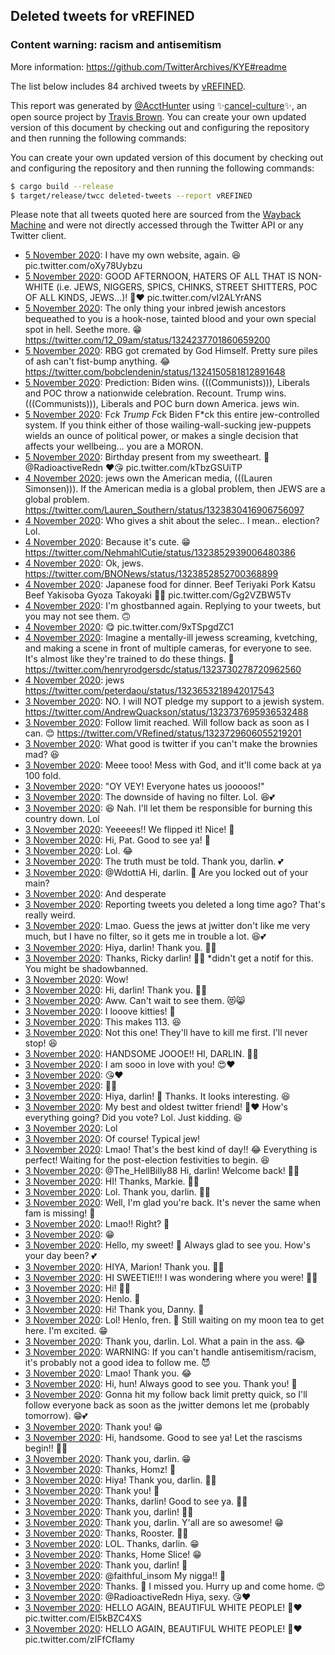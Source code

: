 ## Deleted tweets for vREFINED
### Content warning: racism and antisemitism
More information: https://github.com/TwitterArchives/KYE#readme

The list below includes 84 archived tweets by
[vREFINED](https://twitter.com/vREFINED).



This report was generated by [@AcctHunter](https://twitter.com/accthunter) using ✨[cancel-culture](https://github.com/travisbrown/cancel-culture)✨,
an open source project by [Travis Brown](https://twitter.com/travisbrown). You can create your own
updated version of this document by checking out and configuring the repository and then running
the following commands:

You can create your own updated version of this document by checking out and configuring the
repository and then running the following commands:

```bash
$ cargo build --release
$ target/release/twcc deleted-tweets --report vREFINED
```

Please note that all tweets quoted here are sourced from the
[Wayback Machine](https://web.archive.org) and were not directly accessed through the Twitter API or
any Twitter client.

* [ 5 November 2020](https://web.archive.org/web/20201105204753/https://twitter.com/VRefined/status/1324452261863387136): I have my own website, again. 😆 pic.twitter.com/oXy78Uybzu
* [ 5 November 2020](https://web.archive.org/web/20201105201106/https://twitter.com/VRefined/status/1324442478640988160): GOOD AFTERNOON, HATERS OF ALL THAT IS NON-WHITE (i.e. JEWS, NIGGERS, SPICS, CHINKS, STREET SHITTERS, POC OF ALL KINDS, JEWS...)! 🤗❤ pic.twitter.com/vI2ALYrANS
* [ 5 November 2020](https://web.archive.org/web/20201105064251/https://twitter.com/VRefined/status/1324239503591006209): The only thing your inbred jewish ancestors bequeathed to you is a hook-nose, tainted blood and your own special spot in hell. Seethe more. 😁 https://twitter.com/12_09am/status/1324237701860659200
* [ 5 November 2020](https://web.archive.org/web/20201105062220/https://twitter.com/VRefined/status/1324235225656778754): RBG got cremated by God Himself. Pretty sure piles of ash can't fist-bump anything. 😂 https://twitter.com/bobclendenin/status/1324150581812891648
* [ 5 November 2020](https://web.archive.org/web/20201105061527/https://twitter.com/VRefined/status/1324233345278992384): Prediction:  Biden wins.  (((Communists))), Liberals and POC throw a nationwide celebration.  Recount.  Trump wins.  (((Communists))), Liberals and POC burn down America.  jews win.
* [ 5 November 2020](https://web.archive.org/web/20201105045427/https://twitter.com/VRefined/status/1324213073943560193): F*ck Trump F*ck Biden F*ck this entire jew-controlled system.  If you think either of those wailing-wall-sucking jew-puppets wields an ounce of political power, or makes a single decision that affects your wellbeing... you are a MORON.
* [ 5 November 2020](https://web.archive.org/web/20201105020505/https://twitter.com/VRefined/status/1324170416349356033): Birthday present from my sweetheart. 🤗   @RadioactiveRedn  ❤😘 pic.twitter.com/kTbzGSUiTP
* [ 4 November 2020](https://web.archive.org/web/20201104233541/https://twitter.com/VRefined/status/1324121398038700033): jews own the American media, (((Lauren Simonsen))).   If the American media is a global problem, then JEWS are a global problem. https://twitter.com/Lauren_Southern/status/1323830416906756097
* [ 4 November 2020](https://web.archive.org/web/20201104070626/https://twitter.com/VRefined/status/1323883604846485505): Who gives a shit about the selec.. I mean.. election? Lol.
* [ 4 November 2020](https://web.archive.org/web/20201104052031/https://twitter.com/VRefined/status/1323857321081085955): Because it's cute. 😁 https://twitter.com/NehmahlCutie/status/1323852939006480386
* [ 4 November 2020](https://web.archive.org/web/20201104050947/https://twitter.com/VRefined/status/1323854214922149888): Ok, jews. https://twitter.com/BNONews/status/1323852852700368899
* [ 4 November 2020](https://web.archive.org/web/20201104041112/https://twitter.com/VRefined/status/1323839139356266499): Japanese food for dinner.   Beef Teriyaki Pork Katsu  Beef Yakisoba  Gyoza  Takoyaki   🤗😋 pic.twitter.com/Gg2VZBW5Tv
* [ 4 November 2020](https://web.archive.org/web/20201104025514/https://twitter.com/VRefined/status/1323820238836846594): I'm ghostbanned again. Replying to your tweets, but you may not see them. 🙃
* [ 4 November 2020](https://web.archive.org/web/20201104010649/https://twitter.com/VRefined/status/1323791863762046976): 😋 pic.twitter.com/9xTSpgdZC1
* [ 4 November 2020](https://web.archive.org/web/20201104010302/https://twitter.com/VRefined/status/1323790395273261056): Imagine a mentally-ill jewess screaming, kvetching, and making a scene in front of multiple cameras, for everyone to see.  It's almost like they're trained to do these things. 🤔 https://twitter.com/henryrodgersdc/status/1323730278720962560
* [ 4 November 2020](https://web.archive.org/web/20201104003732/https://twitter.com/VRefined/status/1323781463150649344): jews https://twitter.com/peterdaou/status/1323653218942017543
* [ 3 November 2020](https://web.archive.org/web/20201103235833/https://twitter.com/VRefined/status/1323776321412075521): NO.   I will NOT pledge my support to a jewish system. https://twitter.com/AndrewQuackson/status/1323737695936532488
* [ 3 November 2020](https://web.archive.org/web/20201103232255/https://twitter.com/VRefined/status/1323767406431535111): Follow limit reached. Will follow back as soon as I can. 😊 https://twitter.com/VRefined/status/1323729606055219201
* [ 3 November 2020](https://web.archive.org/web/20201103223210/https://twitter.com/VRefined/status/1323754800798904322): What good is twitter if you can't make the brownies mad? 😆
* [ 3 November 2020](https://web.archive.org/web/20201103223132/https://twitter.com/VRefined/status/1323754653008433158): Meee tooo! Mess with God, and it'll come back at ya 100 fold.
* [ 3 November 2020](https://web.archive.org/web/20201103223033/https://twitter.com/VRefined/status/1323754310942023688): "OY VEY! Everyone hates us jooooos!"
* [ 3 November 2020](https://web.archive.org/web/20201103222936/https://twitter.com/VRefined/status/1323754112341725184): The downside of having no filter. Lol. 😆💕
* [ 3 November 2020](https://web.archive.org/web/20201103222840/https://twitter.com/VRefined/status/1323753915461128194): 😆 Nah. I'll let them be responsible for burning this country down. Lol
* [ 3 November 2020](https://web.archive.org/web/20201103222716/https://twitter.com/VRefined/status/1323753550296551424): Yeeeees!! We flipped it! Nice! 🤗
* [ 3 November 2020](https://web.archive.org/web/20201103221524/https://twitter.com/VRefined/status/1323750570235219970): Hi, Pat. Good to see ya! 🤗
* [ 3 November 2020](https://web.archive.org/web/20201103221503/https://twitter.com/VRefined/status/1323750472365285385): Lol. 😂
* [ 3 November 2020](https://web.archive.org/web/20201103221401/https://twitter.com/VRefined/status/1323750254391513088): The truth must be told. Thank you, darlin. 💕
* [ 3 November 2020](https://web.archive.org/web/20201103221221/https://twitter.com/VRefined/status/1323749704686018560): @WdottiA  Hi, darlin. 🤗 Are you locked out of your main?
* [ 3 November 2020](https://web.archive.org/web/20201103221030/https://twitter.com/VRefined/status/1323749340792369156): And desperate
* [ 3 November 2020](https://web.archive.org/web/20201103221030/https://twitter.com/VRefined/status/1323749340792369156): Reporting tweets you deleted a long time ago? That's really weird.
* [ 3 November 2020](https://web.archive.org/web/20201103220927/https://twitter.com/VRefined/status/1323749094913904640): Lmao. Guess the jews at jwitter don't like me very much, but I have no filter, so it gets me in trouble a lot. 😆💕
* [ 3 November 2020](https://web.archive.org/web/20201103220841/https://twitter.com/VRefined/status/1323748845864521728): Hiya, darlin! Thank you. 🤗💕
* [ 3 November 2020](https://web.archive.org/web/20201103220752/https://twitter.com/VRefined/status/1323748677765259264): Thanks, Ricky darlin! 🤗💕  *didn't get a notif for this. You might be shadowbanned.
* [ 3 November 2020](https://web.archive.org/web/20201103220529/https://twitter.com/VRefined/status/1323748101484589056): Wow!
* [ 3 November 2020](https://web.archive.org/web/20201103215917/https://twitter.com/VRefined/status/1323746514724900864): Hi, darlin! Thank you. 🤗💕
* [ 3 November 2020](https://web.archive.org/web/20201103215845/https://twitter.com/VRefined/status/1323746394256089089): Aww. Can't wait to see them. 😻😸
* [ 3 November 2020](https://web.archive.org/web/20201103215657/https://twitter.com/VRefined/status/1323745928352829444): I looove kitties! 🤗
* [ 3 November 2020](https://web.archive.org/web/20201103215541/https://twitter.com/VRefined/status/1323745601297784833): This makes 113. 😆
* [ 3 November 2020](https://web.archive.org/web/20201103214933/https://twitter.com/VRefined/status/1323744060947992576): Not this one! They'll have to kill me first. I'll never stop! 😆
* [ 3 November 2020](https://web.archive.org/web/20201103214814/https://twitter.com/VRefined/status/1323743693753470977): HANDSOME JOOOE!! HI, DARLIN. 🤗💕
* [ 3 November 2020](https://web.archive.org/web/20201103214747/https://twitter.com/VRefined/status/1323743560760479744): I am sooo in love with you! 😍❤
* [ 3 November 2020](https://web.archive.org/web/20201103214454/https://twitter.com/VRefined/status/1323742884567330816): 😘❤
* [ 3 November 2020](https://web.archive.org/web/20201103214059/https://twitter.com/VRefined/status/1323741894652891137): 🤗💕
* [ 3 November 2020](https://web.archive.org/web/20201103213417/https://twitter.com/VRefined/status/1323740227786199042): Hiya, darlin! 🤗 Thanks. It looks interesting. 😆
* [ 3 November 2020](https://web.archive.org/web/20201103213140/https://twitter.com/VRefined/status/1323739564113072137): My best and oldest twitter friend! 🤗❤ How's everything going? Did you vote? Lol. Just kidding. 😆
* [ 3 November 2020](https://web.archive.org/web/20201103213036/https://twitter.com/VRefined/status/1323739308033978378): Lol
* [ 3 November 2020](https://web.archive.org/web/20201103213036/https://twitter.com/VRefined/status/1323739308033978378): Of course! Typical jew!
* [ 3 November 2020](https://web.archive.org/web/20201103212216/https://twitter.com/VRefined/status/1323737174097993728): Lmao! That's the best kind of day!! 😂 Everything is perfect! Waiting for the post-election festivities to begin. 😆
* [ 3 November 2020](https://web.archive.org/web/20201103211813/https://twitter.com/VRefined/status/1323736129074532352): @The_HellBilly88  Hi, darlin! Welcome back! 🤗💕
* [ 3 November 2020](https://web.archive.org/web/20201103211700/https://twitter.com/VRefined/status/1323735875344388101): HI! Thanks, Markie. 🤗💕
* [ 3 November 2020](https://web.archive.org/web/20201103211640/https://twitter.com/VRefined/status/1323735750618292224): Lol. Thank you, darlin. 🤗💕
* [ 3 November 2020](https://web.archive.org/web/20201103211544/https://twitter.com/VRefined/status/1323735555092500480): Well, I'm glad you're back. It's never the same when fam is missing! 🤗
* [ 3 November 2020](https://web.archive.org/web/20201103211452/https://twitter.com/VRefined/status/1323735381053972481): Lmao!! Right? 🤣
* [ 3 November 2020](https://web.archive.org/web/20201103211429/https://twitter.com/VRefined/status/1323735257502408707): 😁
* [ 3 November 2020](https://web.archive.org/web/20201103211342/https://twitter.com/VRefined/status/1323735061833883651): Hello, my sweet! 🤗 Always glad to see you.   How's your day been? 💕
* [ 3 November 2020](https://web.archive.org/web/20201103211324/https://twitter.com/VRefined/status/1323734854568169473): HIYA, Marion! Thank you. 🤗💕
* [ 3 November 2020](https://web.archive.org/web/20201103211208/https://twitter.com/VRefined/status/1323734633067012098): HI SWEETIE!!! I was wondering where you were! 🤗💕
* [ 3 November 2020](https://web.archive.org/web/20201103211134/https://twitter.com/VRefined/status/1323734459439603717): Hi! 🤗💕
* [ 3 November 2020](https://web.archive.org/web/20201103211055/https://twitter.com/VRefined/status/1323734325830012929): Henlo. 🤗
* [ 3 November 2020](https://web.archive.org/web/20201103211020/https://twitter.com/VRefined/status/1323734198721662978): Hi! Thank you, Danny. 🤗
* [ 3 November 2020](https://web.archive.org/web/20201103210922/https://twitter.com/VRefined/status/1323733976280870912): Lol! Henlo, fren. 🤗 Still waiting on my moon tea to get here. I'm excited. 😁
* [ 3 November 2020](https://web.archive.org/web/20201103210308/https://twitter.com/VRefined/status/1323732410790543366): Thank you, darlin. Lol. What a pain in the ass. 😂
* [ 3 November 2020](https://web.archive.org/web/20201103205608/https://twitter.com/VRefined/status/1323730542974697477): WARNING:   If you can't handle antisemitism/racism, it's probably not a good idea to follow me. 😈
* [ 3 November 2020](https://web.archive.org/web/20201103205357/https://twitter.com/VRefined/status/1323729976055762945): Lmao! Thank you. 😂
* [ 3 November 2020](https://web.archive.org/web/20201103205305/https://twitter.com/VRefined/status/1323729843293401088): Hi, hun! Always good to see you. Thank you! 🤗
* [ 3 November 2020](https://web.archive.org/web/20201103205205/https://twitter.com/VRefined/status/1323729606055219201): Gonna hit my follow back limit pretty quick, so I'll follow everyone back as soon as the jwitter demons let me (probably tomorrow). 😁💕
* [ 3 November 2020](https://web.archive.org/web/20201103204844/https://twitter.com/VRefined/status/1323728772600942593): Thank you! 😁
* [ 3 November 2020](https://web.archive.org/web/20201103204821/https://twitter.com/VRefined/status/1323728652069195777): Hi, handsome. Good to see ya! Let the rascisms begin!! 🤗💕
* [ 3 November 2020](https://web.archive.org/web/20201103204738/https://twitter.com/VRefined/status/1323728484477423616): Thank you, darlin. 😁
* [ 3 November 2020](https://web.archive.org/web/20201103204724/https://twitter.com/VRefined/status/1323728408245948423): Thanks, Homz! 🤗
* [ 3 November 2020](https://web.archive.org/web/20201103204707/https://twitter.com/VRefined/status/1323728319964172288): Hiya! Thank you, darlin. 🤗💕
* [ 3 November 2020](https://web.archive.org/web/20201103204632/https://twitter.com/VRefined/status/1323728214544523264): Thank you! 🤗
* [ 3 November 2020](https://web.archive.org/web/20201103204553/https://twitter.com/VRefined/status/1323728010474905601): Thanks, darlin! Good to see ya. 🤗💕
* [ 3 November 2020](https://web.archive.org/web/20201103204512/https://twitter.com/VRefined/status/1323727854773948416): Thank you, darlin! 🤗💕
* [ 3 November 2020](https://web.archive.org/web/20201103204436/https://twitter.com/VRefined/status/1323727724121411590): Thank you, darlin. Y'all are so awesome! 😁
* [ 3 November 2020](https://web.archive.org/web/20201103204411/https://twitter.com/VRefined/status/1323727614771556353): Thanks, Rooster. 🤗💕
* [ 3 November 2020](https://web.archive.org/web/20201103204344/https://twitter.com/VRefined/status/1323727511344324609): LOL. Thanks, darlin. 😁
* [ 3 November 2020](https://web.archive.org/web/20201103204122/https://twitter.com/VRefined/status/1323726867103440897): Thanks, Home Slice! 😁
* [ 3 November 2020](https://web.archive.org/web/20201103204054/https://twitter.com/VRefined/status/1323726753534222341): Thank you, darlin! 🤗
* [ 3 November 2020](https://web.archive.org/web/20201103203920/https://twitter.com/VRefined/status/1323726386935332865): @faithful_insom  My nigga!! 🤗
* [ 3 November 2020](https://web.archive.org/web/20201103203900/https://twitter.com/VRefined/status/1323726287115091968): Thanks. 🤗 I missed you. Hurry up and come home. 😍
* [ 3 November 2020](https://web.archive.org/web/20201103203735/https://twitter.com/VRefined/status/1323725929458372609): @RadioactiveRedn  Hiya, sexy. 😘❤
* [ 3 November 2020](https://web.archive.org/web/20201103203513/https://twitter.com/VRefined/status/1323725329438035968): HELLO AGAIN, BEAUTIFUL WHITE PEOPLE! 🤗❤ pic.twitter.com/EI5kBZC4XS
* [ 3 November 2020](https://web.archive.org/web/20201103203224/https://twitter.com/VRefined/status/1323724667677454337): HELLO AGAIN, BEAUTIFUL WHITE PEOPLE! 🤗❤ pic.twitter.com/zIFfCfIamy
